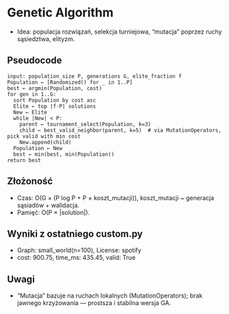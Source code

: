 # Genetic Algorithm

- Idea: populacja rozwiązań, selekcja turniejowa, “mutacja” poprzez ruchy sąsiedztwa, elityzm.

## Pseudocode
```
input: population_size P, generations G, elite_fraction f
Population ← [Randomized() for _ in 1..P]
best ← argmin(Population, cost)
for gen in 1..G:
  sort Population by cost asc
  Elite ← top ⌈f·P⌉ solutions
  New ← Elite
  while |New| < P:
    parent ← tournament_select(Population, k=3)
    child ← best_valid_neighbor(parent, k=5)  # via MutationOperators, pick valid with min cost
    New.append(child)
  Population ← New
  best ← min(best, min(Population))
return best
```

## Złożoność
- Czas: O(G × (P log P + P × koszt_mutacji)), koszt_mutacji ~ generacja sąsiadów + walidacja.
- Pamięć: O(P × |solution|).

## Wyniki z ostatniego custom.py
- Graph: small_world(n=100), License: spotify
- cost: 900.75, time_ms: 435.45, valid: True

## Uwagi
- “Mutacja” bazuje na ruchach lokalnych (MutationOperators); brak jawnego krzyżowania — prostsza i stabilna wersja GA.
